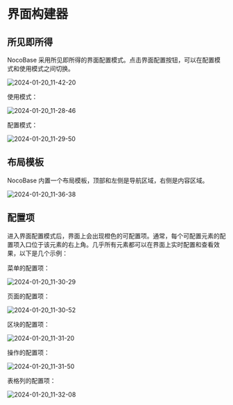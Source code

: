 # 界面构建器

## 所见即所得

NocoBase 采用所见即所得的界面配置模式。点击界面配置按钮，可以在配置模式和使用模式之间切换。

![2024-01-20_11-42-20](https://static-docs.nocobase.com/2024-01-20_11-42-20.jpg)

使用模式：

![2024-01-20_11-28-46](https://static-docs.nocobase.com/2024-01-20_11-28-46.jpg)

配置模式：

![2024-01-20_11-29-50](https://static-docs.nocobase.com/2024-01-20_11-29-50.jpg)

## 布局模板

NocoBase 内置一个布局模板，顶部和左侧是导航区域，右侧是内容区域。

![2024-01-20_11-36-38](https://static-docs.nocobase.com/2024-01-20_11-36-38.jpg)

## 配置项

进入界面配置模式后，界面上会出现橙色的可配置项。通常，每个可配置元素的配置项入口位于该元素的右上角。几乎所有元素都可以在界面上实时配置和查看效果，以下是几个示例：

菜单的配置项：

![2024-01-20_11-30-29](https://static-docs.nocobase.com/2024-01-20_11-30-29.jpg)

页面的配置项：

![2024-01-20_11-30-52](https://static-docs.nocobase.com/2024-01-20_11-30-52.jpg)

区块的配置项：

![2024-01-20_11-31-20](https://static-docs.nocobase.com/2024-01-20_11-31-20.jpg)

操作的配置项：

![2024-01-20_11-31-50](https://static-docs.nocobase.com/2024-01-20_11-31-50.jpg)

表格列的配置项：

![2024-01-20_11-32-08](https://static-docs.nocobase.com/2024-01-20_11-32-08.jpg)